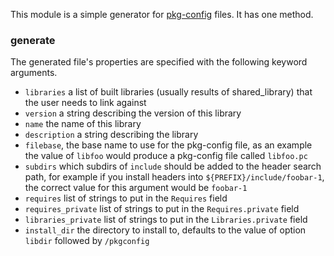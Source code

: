 This module is a simple generator for [pkg-config](http://pkg-config.freedesktop.org/) files. It has one method.

### generate

The generated file's properties are specified with the following keyword arguments.

- `libraries` a list of built libraries (usually results of shared_library) that the user needs to link against
- `version` a string describing the version of this library
- `name` the name of this library
- `description` a string describing the library
- `filebase`, the base name to use for the pkg-config file, as an example the value of `libfoo` would produce a pkg-config file called `libfoo.pc`
- `subdirs` which subdirs of `include` should be added to the header search path, for example if you install headers into `${PREFIX}/include/foobar-1`, the correct value for this argument would be `foobar-1`
- `requires` list of strings to put in the `Requires` field
- `requires_private` list of strings to put in the `Requires.private` field
- `libraries_private` list of strings to put in the `Libraries.private` field
- `install_dir` the directory to install to, defaults to the value of option `libdir` followed by `/pkgconfig`
